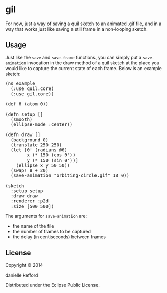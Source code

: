 # gil

For now, just a way of saving a quil sketch to an animated .gif file, and in a way that works just like saving a still frame in a non-looping sketch.

## Usage

Just like the `save` and `save-frame` functions, you can simply put a `save-animation` invocation in the draw method of a quil sketch at the place you would like to capture the current state of each frame. Below is an example sketch:

<pre>
(ns example
  (:use quil.core)
  (:use gil.core))

(def θ (atom 0))

(defn setup []
  (smooth)
  (ellipse-mode :center))

(defn draw []
  (background 0)
  (translate 250 250)
  (let [θ' (radians @θ)
        x (* 150 (cos θ'))
        y (* 150 (sin θ'))]
    (ellipse x y 50 50))
  (swap! θ + 20)
  (save-animation "orbiting-circle.gif" 18 0))

(sketch
  :setup setup
  :draw draw
  :renderer :p2d
  :size [500 500])
</pre>

The arguments for `save-animation` are:

* the name of the file
* the number of frames to be captured
* the delay (in centiseconds) between frames

## License

Copyright © 2014 

danielle kefford

Distributed under the Eclipse Public License.
